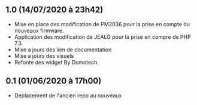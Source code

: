 ## 1.0 (14/07/2020 à 23h42)
- Mise en place des modification de PM2036 pour la prise en compte du nouveaux firmware.
- Application des modification de JEALG pour la prise en compre de PHP 7.3.
- Mise a jours des lien de documentation
- Mise a jours des visuels
- Refonte des widget By Domotech.

## 0.1 (01/06/2020 à 17h00)
- Deplacement de l'ancien repo au nouveaux